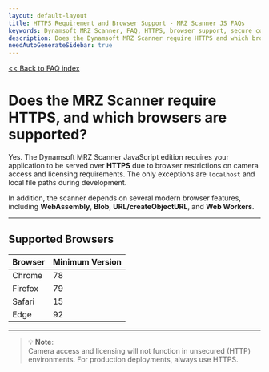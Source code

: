 ```yaml
---
layout: default-layout
title: HTTPS Requirement and Browser Support - MRZ Scanner JS FAQs
keywords: Dynamsoft MRZ Scanner, FAQ, HTTPS, browser support, secure context, WebAssembly, Chrome, Firefox, Safari, Edge
description: Does the Dynamsoft MRZ Scanner require HTTPS and which browsers are supported? - MRZ Scanner JS FAQs.
needAutoGenerateSidebar: true
---
```


[<< Back to FAQ index](index.md)

# Does the MRZ Scanner require HTTPS, and which browsers are supported?

Yes. The Dynamsoft MRZ Scanner JavaScript edition requires your application to be served over **HTTPS** due to browser restrictions on camera access and licensing requirements. The only exceptions are `localhost` and local file paths during development.

In addition, the scanner depends on several modern browser features, including **WebAssembly**, **Blob**, **URL/createObjectURL**, and **Web Workers**.

---

## Supported Browsers

| **Browser**  | **Minimum Version** |
|--------------|---------------------|
| Chrome       | 78                  |
| Firefox      | 79                  |
| Safari       | 15                  |
| Edge         | 92                  |

---

> 💡 **Note**:  
> Camera access and licensing will not function in unsecured (HTTP) environments. For production deployments, always use HTTPS.
